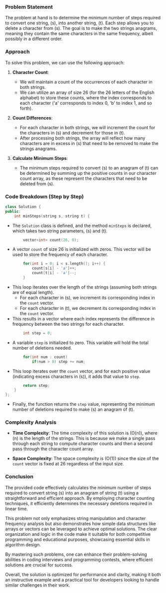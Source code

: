 
### Problem Statement
The problem at hand is to determine the minimum number of steps required to convert one string, \(s\), into another string, \(t\). Each step allows you to delete a character from \(s\). The goal is to make the two strings anagrams, meaning they contain the same characters in the same frequency, albeit possibly in a different order. 

### Approach
To solve this problem, we can use the following approach:

1. **Character Count**:
   - We will maintain a count of the occurrences of each character in both strings.
   - We can utilize an array of size 26 (for the 26 letters of the English alphabet) to store these counts, where the index corresponds to each character ('a' corresponds to index 0, 'b' to index 1, and so forth).

2. **Count Differences**:
   - For each character in both strings, we will increment the count for the characters in \(s\) and decrement for those in \(t\).
   - After processing both strings, the array will reflect how many characters are in excess in \(s\) that need to be removed to make the strings anagrams.

3. **Calculate Minimum Steps**:
   - The minimum steps required to convert \(s\) to an anagram of \(t\) can be determined by summing up the positive counts in our character count array, as these represent the characters that need to be deleted from \(s\).

### Code Breakdown (Step by Step)

```cpp
class Solution {
public:
    int minSteps(string s, string t) {
```
- The `Solution` class is defined, and the method `minSteps` is declared, which takes two string parameters, \(s\) and \(t\).

```cpp
        vector<int> count(26, 0);
```
- A vector `count` of size 26 is initialized with zeros. This vector will be used to store the frequency of each character.

```cpp
        for(int i = 0; i < s.length(); i++) {
            count[s[i] - 'a']++;
            count[t[i] - 'a']--;
        }
```
- This loop iterates over the length of the strings (assuming both strings are of equal length). 
  - For each character in \(s\), we increment its corresponding index in the `count` vector.
  - For each character in \(t\), we decrement its corresponding index in the `count` vector.
- This results in a vector where each index represents the difference in frequency between the two strings for each character.

```cpp
        int step = 0;
```
- A variable `step` is initialized to zero. This variable will hold the total number of deletions needed.

```cpp
        for(int num : count)
            if(num > 0) step += num;
```
- This loop iterates over the `count` vector, and for each positive value (indicating excess characters in \(s\)), it adds that value to `step`. 

```cpp
        return step;
    }
};
```
- Finally, the function returns the `step` value, representing the minimum number of deletions required to make \(s\) an anagram of \(t\).

### Complexity Analysis
- **Time Complexity**: The time complexity of this solution is \(O(n)\), where \(n\) is the length of the strings. This is because we make a single pass through each string to compute character counts and then a second pass through the character count array.
  
- **Space Complexity**: The space complexity is \(O(1)\) since the size of the `count` vector is fixed at 26 regardless of the input size.

### Conclusion
The provided code effectively calculates the minimum number of steps required to convert string \(s\) into an anagram of string \(t\) using a straightforward and efficient approach. By employing character counting techniques, it efficiently determines the necessary deletions required in linear time.

This problem not only emphasizes string manipulation and character frequency analysis but also demonstrates how simple data structures like arrays or vectors can be leveraged to achieve optimal solutions. The clear organization and logic in the code make it suitable for both competitive programming and educational purposes, showcasing essential skills in algorithm design.

By mastering such problems, one can enhance their problem-solving abilities in coding interviews and programming contests, where efficient solutions are crucial for success.

Overall, the solution is optimized for performance and clarity, making it both an instructive example and a practical tool for developers looking to handle similar challenges in their work.
